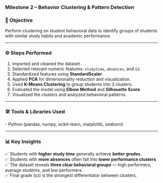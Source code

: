 <h3>Milestone 2 – Behavior Clustering & Pattern Detection</h3>

<h3>🎯 Objective</h3>
Perform clustering on student behavioral data to identify groups of students with similar study habits and academic performance.

---

<h3>⚙️ Steps Performed</h3>

1. Imported and cleaned the dataset.  
2. Selected relevant numeric features: `studytime`, `absences`, and `G3`.  
3. Standardized features using **StandardScaler**.  
4. Applied **PCA** for dimensionality reduction and visualization.  
5. Used **K-Means Clustering** to group students into 3 clusters.  
6. Evaluated the model using **Elbow Method** and **Silhouette Score**.  
7. Visualized the clusters and analyzed behavioral patterns.

---

<h3>🛠️ Tools & Libraries Used</h3>
- Python (pandas, numpy, scikit-learn, matplotlib, seaborn)

---

<h3>📊 Key Insights</h3>

✅ Students with **higher study time** generally achieve **better grades**.  
✅ Students with **more absences** often fall into **lower performance clusters**.  
✅ The dataset reveals **three clear behavioral groups** — high performers, average students, and low performers.  
✅ Final grade (`G3`) is the strongest differentiator between clusters.

